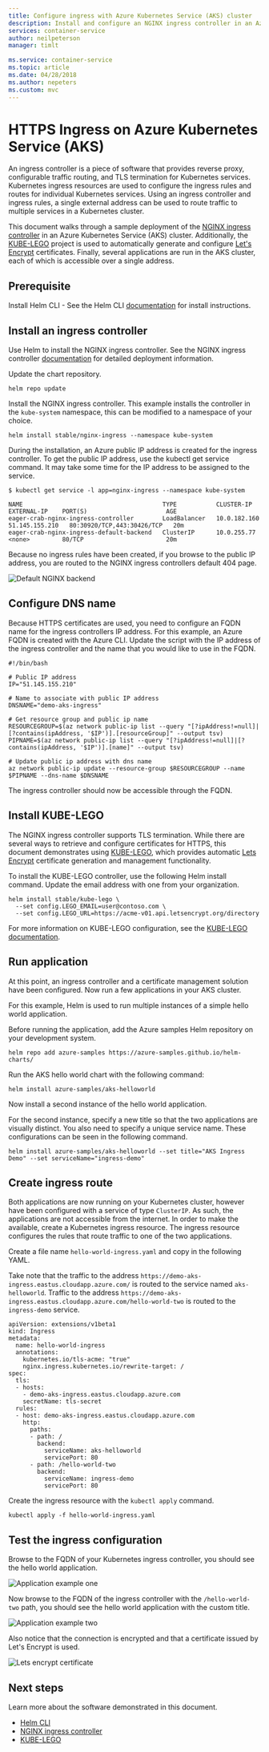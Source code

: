 ```yaml
---
title: Configure ingress with Azure Kubernetes Service (AKS) cluster
description: Install and configure an NGINX ingress controller in an Azure Kubernetes Service (AKS) cluster.
services: container-service
author: neilpeterson
manager: timlt

ms.service: container-service
ms.topic: article
ms.date: 04/28/2018
ms.author: nepeters
ms.custom: mvc
---
```


# HTTPS Ingress on Azure Kubernetes Service (AKS)

An ingress controller is a piece of software that provides reverse proxy, configurable traffic routing, and TLS termination for Kubernetes services. Kubernetes ingress resources are used to configure the ingress rules and routes for individual Kubernetes services. Using an ingress controller and ingress rules, a single external address can be used to route traffic to multiple services in a Kubernetes cluster.

This document walks through a sample deployment of the [NGINX ingress controller][nginx-ingress] in an Azure Kubernetes Service (AKS) cluster. Additionally, the [KUBE-LEGO][kube-lego] project is used to automatically generate and configure [Let's Encrypt][lets-encrypt] certificates. Finally, several applications are run in the AKS cluster, each of which is accessible over a single address.

## Prerequisite

Install Helm CLI - See the Helm CLI [documentation][helm-cli] for install instructions.

## Install an ingress controller

Use Helm to install the NGINX ingress controller. See the NGINX ingress controller [documentation][nginx-ingress] for detailed deployment information.

Update the chart repository.

```console
helm repo update
```

Install the NGINX ingress controller. This example installs the controller in the `kube-system` namespace, this can be modified to a namespace of your choice.

```
helm install stable/nginx-ingress --namespace kube-system
```

During the installation, an Azure public IP address is created for the ingress controller. To get the public IP address, use the kubectl get service command. It may take some time for the IP address to be assigned to the service.

```console
$ kubectl get service -l app=nginx-ingress --namespace kube-system

NAME                                       TYPE           CLUSTER-IP     EXTERNAL-IP    PORT(S)                      AGE
eager-crab-nginx-ingress-controller        LoadBalancer   10.0.182.160   51.145.155.210   80:30920/TCP,443:30426/TCP   20m
eager-crab-nginx-ingress-default-backend   ClusterIP      10.0.255.77    <none>         80/TCP                       20m
```

Because no ingress rules have been created, if you browse to the public IP address, you are routed to the NGINX ingress controllers default 404 page.

![Default NGINX backend](media/ingress/default-back-end.png)

## Configure DNS name

Because HTTPS certificates are used, you need to configure an FQDN name for the ingress controllers IP address. For this example, an Azure FQDN is created with the Azure CLI. Update the script with the IP address of the ingress controller and the name that you would like to use in the FQDN.

```
#!/bin/bash

# Public IP address
IP="51.145.155.210"

# Name to associate with public IP address
DNSNAME="demo-aks-ingress"

# Get resource group and public ip name
RESOURCEGROUP=$(az network public-ip list --query "[?ipAddress!=null]|[?contains(ipAddress, '$IP')].[resourceGroup]" --output tsv)
PIPNAME=$(az network public-ip list --query "[?ipAddress!=null]|[?contains(ipAddress, '$IP')].[name]" --output tsv)

# Update public ip address with dns name
az network public-ip update --resource-group $RESOURCEGROUP --name  $PIPNAME --dns-name $DNSNAME
```

The ingress controller should now be accessible through the FQDN.

## Install KUBE-LEGO

The NGINX ingress controller supports TLS termination. While there are several ways to retrieve and configure certificates for HTTPS, this document demonstrates using [KUBE-LEGO][kube-lego], which provides automatic [Lets Encrypt][lets-encrypt] certificate generation and management functionality.

To install the KUBE-LEGO controller, use the following Helm install command. Update the email address with one from your organization.

```
helm install stable/kube-lego \
  --set config.LEGO_EMAIL=user@contoso.com \
  --set config.LEGO_URL=https://acme-v01.api.letsencrypt.org/directory
```

For more information on KUBE-LEGO configuration, see the [KUBE-LEGO documentation][kube-lego].

## Run application

At this point, an ingress controller and a certificate management solution have been configured. Now run a few applications in your AKS cluster.

For this example, Helm is used to run multiple instances of a simple hello world application.

Before running the application, add the Azure samples Helm repository on your development system.

```
helm repo add azure-samples https://azure-samples.github.io/helm-charts/
```

 Run the AKS hello world chart with the following command:

```
helm install azure-samples/aks-helloworld
```

Now install a second instance of the hello world application.

For the second instance, specify a new title so that the two applications are visually distinct. You also need to specify a unique service name. These configurations can be seen in the following command.

```console
helm install azure-samples/aks-helloworld --set title="AKS Ingress Demo" --set serviceName="ingress-demo"
```

## Create ingress route

Both applications are now running on your Kubernetes cluster, however have been configured with a service of type `ClusterIP`. As such, the applications are not accessible from the internet. In order to make the available, create a Kubernetes ingress resource. The ingress resource configures the rules that route traffic to one of the two applications.

Create a file name `hello-world-ingress.yaml` and copy in the following YAML.

Take note that the traffic to the address `https://demo-aks-ingress.eastus.cloudapp.azure.com/` is routed to the service named `aks-helloworld`. Traffic to the address `https://demo-aks-ingress.eastus.cloudapp.azure.com/hello-world-two` is routed to the `ingress-demo` service.

```
apiVersion: extensions/v1beta1
kind: Ingress
metadata:
  name: hello-world-ingress
  annotations:
    kubernetes.io/tls-acme: "true"
    nginx.ingress.kubernetes.io/rewrite-target: /
spec:
  tls:
  - hosts:
    - demo-aks-ingress.eastus.cloudapp.azure.com
    secretName: tls-secret
  rules:
  - host: demo-aks-ingress.eastus.cloudapp.azure.com
    http:
      paths:
      - path: /
        backend:
          serviceName: aks-helloworld
          servicePort: 80
      - path: /hello-world-two
        backend:
          serviceName: ingress-demo
          servicePort: 80
```

Create the ingress resource with the `kubectl apply` command.

```console
kubectl apply -f hello-world-ingress.yaml
```

## Test the ingress configuration

Browse to the FQDN of your Kubernetes ingress controller, you should see the hello world application.

![Application example one](media/ingress/app-one.png)

Now browse to the FQDN of the ingress controller with the `/hello-world-two` path, you should see the hello world application with the custom title.

![Application example two](media/ingress/app-two.png)

Also notice that the connection is encrypted and that a certificate issued by Let's Encrypt is used.

![Lets encrypt certificate](media/ingress/certificate.png)

## Next steps

Learn more about the software demonstrated in this document.

- [Helm CLI][helm-cli]
- [NGINX ingress controller][nginx-ingress]
- [KUBE-LEGO][kube-lego]

<!-- LINKS - external -->
[helm-cli]: https://docs.microsoft.com/azure/aks/kubernetes-helm#install-helm-cli
[kube-lego]: https://github.com/jetstack/kube-lego
[lets-encrypt]: https://letsencrypt.org/
[nginx-ingress]: https://github.com/kubernetes/ingress-nginx

